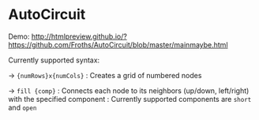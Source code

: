 # AutoCircuit
Demo: http://htmlpreview.github.io/?https://github.com/Froths/AutoCircuit/blob/master/mainmaybe.html

Currently supported syntax:

-> `{numRows}x{numCols}`	: 	Creates a grid of numbered nodes

-> `fill {comp}`			: 	Connects each node to its neighbors (up/down, left/right) with the specified component
							: 	Currently supported components are `short` and `open`

